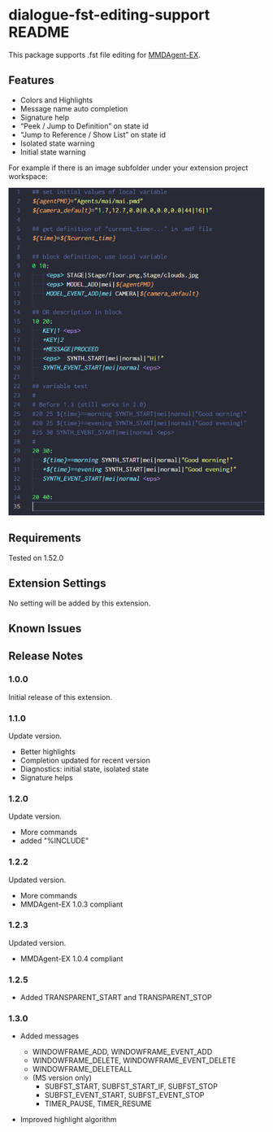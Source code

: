 # dialogue-fst-editing-support README

This package supports .fst file editing for [MMDAgent-EX](https://mmdagent-ex.dev).

## Features

- Colors and Highlights
- Message name auto completion
- Signature help
- “Peek / Jump to Definition” on state id
- “Jump to Reference / Show List” on state id
- Isolated state warning
- Initial state warning

For example if there is an image subfolder under your extension project workspace:

![snapshot](https://raw.githubusercontent.com/lee-lab/dialogue-fst-editing-support/main/images/snap-1.0.0.png)

## Requirements

Tested on 1.52.0

## Extension Settings

No setting will be added by this extension.

## Known Issues

## Release Notes

### 1.0.0

Initial release of this extension.

### 1.1.0

Update version.

- Better highlights
- Completion updated for recent version
- Diagnostics: initial state, isolated state
- Signature helps

### 1.2.0

Update version.

- More commands
- added "%INCLUDE"

### 1.2.2

Updated version.

- More commands
- MMDAgent-EX 1.0.3 compliant

### 1.2.3

Updated version.

- MMDAgent-EX 1.0.4 compliant

### 1.2.5

- Added TRANSPARENT_START and TRANSPARENT_STOP

### 1.3.0

- Added messages
  - WINDOWFRAME_ADD, WINDOWFRAME_EVENT_ADD
  - WINDOWFRAME_DELETE, WINDOWFRAME_EVENT_DELETE
  - WINDOWFRAME_DELETEALL
  - (MS version only)
    - SUBFST_START, SUBFST_START_IF, SUBFST_STOP
    - SUBFST_EVENT_START, SUBFST_EVENT_STOP
    - TIMER_PAUSE, TIMER_RESUME

- Improved highlight algorithm

